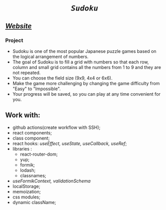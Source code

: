# <p align="center"> *_`Sudoku`_* </p>

## [_Website_](https://nikaklokava.github.io/sudoku)

### Project

- Sudoku is one of the most popular Japanese puzzle games based on the logical arrangement of numbers.
- The goal of Sudoku is to fill a grid with numbers so that each row, column and small grid contains all the numbers from 1 to 9 and they are not repeated.
- You can choose the field size (9x9, 4x4 or 6x6).
- Make the game more challenging by changing the game difficulty from "Easy" to "Impossible".
- Your progress will be saved, so you can play at any time convenient for you.


## Work with:

- github actions(create workflow with SSH);
- react components;
- class component;
- react hooks: _useEffect, useState, useCallback, useRef_;
- libraries :
  - react-router-dom;
  - yup;
  - formik;
  - lodash;
  - classnames;
- _useFormikContext, validationSchema_
- localStorage;
- memoization;
- css modules;
- dynamic className;


